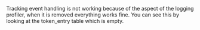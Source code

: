 Tracking event handling is not working because of the aspect of the logging profiler, when it is removed everything works fine.
You can see this by looking at the token_entry table which is empty.